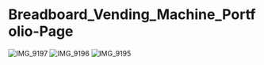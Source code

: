 # Breadboard_Vending_Machine_Portfolio-Page
![IMG_9197](https://github.com/user-attachments/assets/e712a40a-13e6-4900-b7d7-a076f18ccde9)
![IMG_9196](https://github.com/user-attachments/assets/17c99e82-d806-43e0-bd92-3757dbd57ffa)
![IMG_9195](https://github.com/user-attachments/assets/94a3556e-3bc3-4d3e-a816-13525e6897c4)

